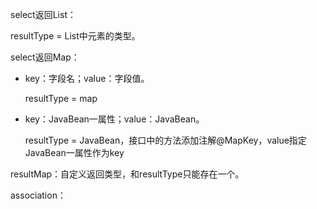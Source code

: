 select返回List：

resultType = List中元素的类型。



select返回Map：

* key：字段名；value：字段值。

  resultType = map

* key：JavaBean一属性；value：JavaBean。

  resultType = JavaBean，接口中的方法添加注解@MapKey，value指定JavaBean一属性作为key



resultMap：自定义返回类型，和resultType只能存在一个。

association：